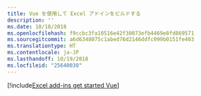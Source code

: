 ```yaml
---
title: Vue を使用して Excel アドインをビルドする
description: ''
ms.date: 10/18/2018
ms.openlocfilehash: f9ccbc3fa10516e42f30073efb4469e8fd869571
ms.sourcegitcommit: a6d6348075c1abed76d2146ddfc099b0151fe403
ms.translationtype: HT
ms.contentlocale: ja-JP
ms.lasthandoff: 10/19/2018
ms.locfileid: "25640030"
---
```

[!include[Excel add-ins get started Vue](../includes/file-get-started-excel-vue.md)]